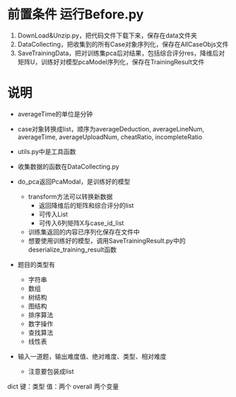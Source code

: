 # 前置条件 运行Before.py
1. DownLoad&Unzip.py，把代码文件下载下来，保存在data文件夹
2. DataCollecting，把收集到的所有Case对象序列化，保存在AllCaseObjs文件
3. SaveTrainingData，把对训练集pca后对结果，包括综合评分res，降维后对矩阵U，训练好对模型pcaModel序列化，保存在TrainingResult文件

# 说明
- averageTime的单位是分钟
- case对象转换成list，顺序为averageDeduction, averageLineNum, averageTime, averageUploadNum, cheatRatio, incompleteRatio
- utils.py中是工具函数
- 收集数据的函数在DataCollecting.py
- do_pca返回PcaModal，是训练好的模型
    - transform方法可以转换新数据
        - 返回降维后的矩阵和综合评分的list
        - 可传入List<Case>
        - 可传入6列矩阵X与case_id_list
    - 训练集返回的内容已序列化保存在文件中
    - 想要使用训练好的模型，调用SaveTrainingResult.py中的deserialize_training_result函数
        
- 题目的类型有
    - 字符串
    - 数组
    - 树结构
    - 图结构
    - 排序算法
    - 数字操作
    - 查找算法
    - 线性表
    
- 输入一道题，输出难度值、绝对难度、类型、相对难度
    - 注意要包装成list    
    
dict 键：类型 值：两个
overall 两个变量

   
